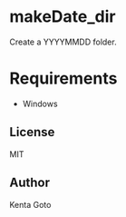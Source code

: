 # makeDate_dir 
Create a YYYYMMDD folder.

# Requirements  
- Windows

## License
MIT

## Author  
Kenta Goto
